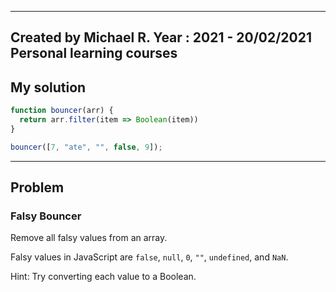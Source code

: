 ------
Created by Michael R. Year : 2021 - 20/02/2021 Personal learning courses
------

## My solution

```javascript
function bouncer(arr) {
  return arr.filter(item => Boolean(item))
}

bouncer([7, "ate", "", false, 9]);
```
---

## Problem
### Falsy Bouncer
Remove all falsy values from an array.

Falsy values in JavaScript are `false`, `null`, `0`, `""`, `undefined`, and `NaN`.

Hint: Try converting each value to a Boolean.
